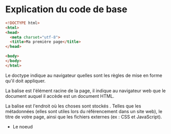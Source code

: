 # Explication du code de base 

  ````html
<!DOCTYPE html>
<html>
  <head>
    <meta charset="utf-8">
    <title>Ma première page</title>
  </head>
    
  <body>
  </body>
</html>
  ````
  
Le doctype indique au navigateur quelles sont les règles de mise en forme qu'il doit appliquer.  
  
La balise <html> est l'élément racine de la page, il indique au navigateur web que le document auquel il accède est un document HTML.
  
La balise <head> est l'endroit où les choses sont stockés . Telles que les métadonnées (elles sont utiles lors du référencement dans un site web), le titre de votre page, ainsi que les fichiers externes (ex : CSS et JavaScript).  
- Le noeud <title> indique le nom de la page qui sera visible au niveau du navigateur.  
  
Les balises <body> contiennent toutes les informations qui seront rendues dans le navigateur (l'information de la page). 

---
# [EXERCICE](./EXERCICES1.md)
